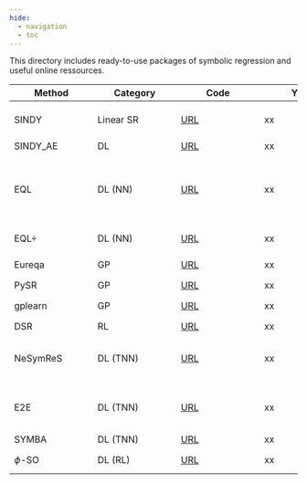 ```yaml
---
hide:
  - navigation
  - toc
---
```


This directory includes ready-to-use packages of symbolic regression and useful online ressources.

| <div style="width:130px">Method</div> | <div style="width:130px">Category</div> | <div style="width:130px">Code</div> | <div style="width:130px">Year</div> |<div style="width:300px">Brief description</div> |
| ---- | ------- | --- | --- | --- |
| SINDY | Linear SR | [URL]() | xx | Formulates the SR problem as a system of linear equations and learns the coefficients of candidate functions |
| SINDY_AE | DL | [URL]() | xx | |
| EQL | DL (NN) | [URL]() | xx | Consists of a fully-differentiable shallow neural network whose activation functions are algebraic operators and analytical functions instead of traditional activation functions (e.g., sigmoid, relu, softmax).|
| EQL$\div$ | DL (NN) | [URL]() | xx | This is an extendable version of EQL that includes the division operator.|
| Eureqa | GP | [URL]() | xx | It is a closed-source code that uses genetic programming |
| PySR | GP | [URL]() | xx | |
| gplearn | GP | [URL]() | xx | Koza-style symbolic regression in python.| |
| DSR | RL | [URL]() | xx | |
| NeSymReS | DL (TNN) | [URL]() | xx | A pre-trained transformer that predicts SR models directly from the data. Predicted models are then fine-tuned and the best is returned.|
| E2E | DL (TNN) | [URL]() | xx | A pre-trained transformer that predicts SR models directly from the data. Predicted models are then fine-tuned and the best is returned. |
| SYMBA | DL (TNN) | [URL]() | xx | |
| $\phi$-SO | DL (RL) | [URL]() | xx | A RNN that uses reinforcement learning to |
